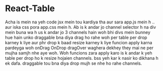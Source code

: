 # React-Table

Acha is mein na yeh code jsx mein tou kardiya tha aur sara app.js mein h .. aur iska css pora app.css mein h.
Ab is k andar jo channel selector h na div mein buna wa h us k andar jo 3 channels hain woh bhi divs mein bunney hue hain unko draggable bna diya drag ho rahe woh per table per drop karney k liye aur phr drop k baad resize karney k liye funcion apply karna pardeyga woh onDrag OnDrop dragOver waghera dekhey they mai ne per mujha samjh nhe aye woh. Woh funcions zara apply karo is k andar k yeh table per drop ho k resize hojaien channels. bss yeh kar k nasir ko dikhana h ek dafa. draggable tou bna diya drop mujh se nhe ho rahe channels.
